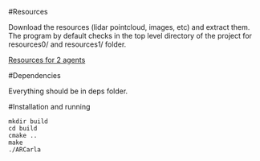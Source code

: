 #Resources

Download the resources (lidar pointcloud, images, etc) and extract them. The program by default checks in the top level directory of the project for resources0/ and resources1/ folder.

[Resources for 2 agents](https://drive.google.com/file/d/19EdAVKOxIghdybYxJUTDHZUsqUrL4EzB/view?usp=sharing)

#Dependencies

Everything should be in deps folder.

#Installation and running

```
mkdir build
cd build
cmake ..
make
./ARCarla
```
